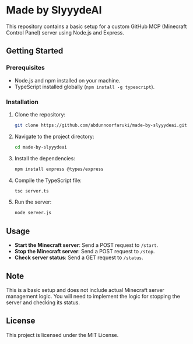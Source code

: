 # Made by SlyyydeAI

This repository contains a basic setup for a custom GitHub MCP (Minecraft Control Panel) server using Node.js and Express.

## Getting Started

### Prerequisites

- Node.js and npm installed on your machine.
- TypeScript installed globally (`npm install -g typescript`).

### Installation

1. Clone the repository:
   ```bash
   git clone https://github.com/abdunnoorfaruki/made-by-slyyydeai.git
   ```

2. Navigate to the project directory:
   ```bash
   cd made-by-slyyydeai
   ```

3. Install the dependencies:
   ```bash
   npm install express @types/express
   ```

4. Compile the TypeScript file:
   ```bash
   tsc server.ts
   ```

5. Run the server:
   ```bash
   node server.js
   ```

## Usage

- **Start the Minecraft server**: Send a POST request to `/start`.
- **Stop the Minecraft server**: Send a POST request to `/stop`.
- **Check server status**: Send a GET request to `/status`.

## Note

This is a basic setup and does not include actual Minecraft server management logic. You will need to implement the logic for stopping the server and checking its status.

## License

This project is licensed under the MIT License.